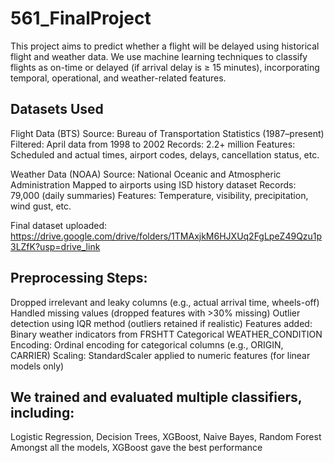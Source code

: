 # 561_FinalProject

This project aims to predict whether a flight will be delayed using historical flight and weather data. We use machine learning techniques to classify flights as on-time or delayed (if arrival delay is ≥ 15 minutes), incorporating temporal, operational, and weather-related features.

Datasets Used
--------------------
Flight Data (BTS)
Source: Bureau of Transportation Statistics (1987–present)
Filtered: April data from 1998 to 2002
Records: 2.2+ million
Features: Scheduled and actual times, airport codes, delays, cancellation status, etc.

Weather Data (NOAA)
Source: National Oceanic and Atmospheric Administration
Mapped to airports using ISD history dataset
Records: 79,000 (daily summaries)
Features: Temperature, visibility, precipitation, wind gust, etc.

Final dataset uploaded:
https://drive.google.com/drive/folders/1TMAxjkM6HJXUq2FgLpeZ49Qzu1p3LZfK?usp=drive_link

Preprocessing Steps:
--------------------
Dropped irrelevant and leaky columns (e.g., actual arrival time, wheels-off)
Handled missing values (dropped features with >30% missing)
Outlier detection using IQR method (outliers retained if realistic)
Features added: Binary weather indicators from FRSHTT
Categorical WEATHER_CONDITION
Encoding: Ordinal encoding for categorical columns (e.g., ORIGIN, CARRIER)
Scaling: StandardScaler applied to numeric features (for linear models only)

We trained and evaluated multiple classifiers, including:
------------------
Logistic Regression, Decision Trees, XGBoost, Naive Bayes, Random Forest
Amongst all the models, XGBoost gave the best performance

